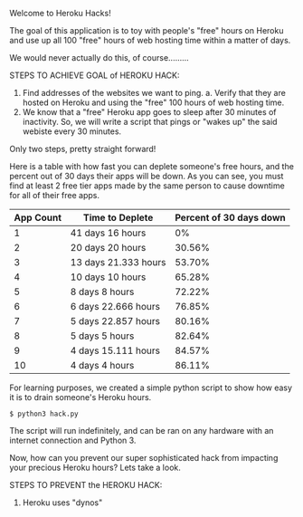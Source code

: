 Welcome to Heroku Hacks!

The goal of this application is to toy with people's "free" hours on Heroku and use up all 100 "free" hours of web hosting time within a matter of days.

We would never actually do this, of course.........

STEPS TO ACHIEVE GOAL of HEROKU HACK:
1. Find addresses of the websites we want to ping.
    a. Verify that they are hosted on Heroku and using the "free" 100 hours of web hosting time.
2. We know that a "free" Heroku app goes to sleep after 30 minutes of inactivity. So, we will write a script that pings or "wakes up" the said webiste every 30 minutes.

Only two steps, pretty straight forward!

Here is a table with how fast you can deplete someone's free hours, and the percent out of 30 days their apps will be down. As you can see, you must find at least 2 free tier apps made by the same person to cause downtime for all of their free apps.

| App Count | Time to Deplete      | Percent of 30 days down |
|-----------|----------------------|-------------------------|
| 1         | 41 days 16 hours     | 0%                      |
| 2         | 20 days 20 hours     | 30.56%                  |
| 3         | 13 days 21.333 hours | 53.70%                  |
| 4         | 10 days 10 hours     | 65.28%                  |
| 5         | 8 days 8 hours       | 72.22%                  |
| 6         | 6 days 22.666 hours  | 76.85%                  |
| 7         | 5 days 22.857 hours  | 80.16%                  |
| 8         | 5 days 5 hours       | 82.64%                  |
| 9         | 4 days 15.111 hours  | 84.57%                  |
| 10        | 4 days 4 hours       | 86.11%                  |

For learning purposes, we created a simple python script to show how easy it is to drain someone's Heroku hours.

```
$ python3 hack.py
```

The script will run indefinitely, and can be ran on any hardware with an internet connection and Python 3.

Now, how can you prevent our super sophisticated hack from impacting your precious Heroku hours? Lets take a look.

STEPS TO PREVENT the HEROKU HACK:
1. Heroku uses "dynos"
